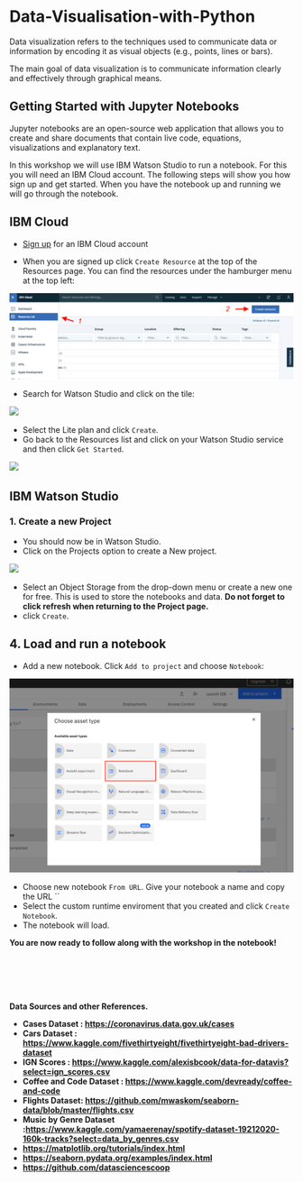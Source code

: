 # Data-Visualisation-with-Python


Data visualization refers to the techniques used to communicate data or information by encoding it as visual objects (e.g., points, lines or bars).


The main goal of data visualization is to communicate information clearly and effectively through graphical means.


## Getting Started with Jupyter Notebooks

Jupyter notebooks are an open-source web application that allows you to create and share documents that contain live code, equations, visualizations and explanatory text. 

In this workshop we will use IBM Watson Studio to run a notebook. For this you will need an IBM Cloud account. The following steps will show you how sign up and get started. When you have the notebook up and running we will go through the notebook. 

## IBM Cloud

- [Sign up]( http://ibm.biz/datavisualisation_yr) for an IBM Cloud account

- When you are signed up click `Create Resource` at the top of the Resources page. You can find the resources under the hamburger menu at the top left:

 ![](https://github.com/IBMDeveloperUK/python-geopandas-workshop/blob/master/images/Create_resource.png)
 
- Search for Watson Studio and click on the tile:

![](https://github.com/IBMDeveloperUK/jupyter-notebooks-101/blob/master/images/studio.png)

- Select the Lite plan and click `Create`.
- Go back to the Resources list and click on your Watson Studio service and then click `Get Started`. 

![](https://github.com/IBMDeveloperUK/jupyter-notebooks-101/blob/master/images/launch.png)

## IBM Watson Studio

### 1. Create a new Project

- You should now be in Watson Studio.
- Click on the Projects option to create a New project. 

![](https://github.com/YaminiRao/Data-Visualisation-with-Python/blob/master/Images/Watson_Studio.png)

- Select an Object Storage from the drop-down menu or create a new one for free. This is used to store the notebooks and data. **Do not forget to click refresh when returning to the Project page.**
- click `Create`.  


## 4. Load and run a notebook

-  Add a new notebook. Click `Add to project` and choose `Notebook`:

![](https://github.com/IBMDeveloperUK/python-geopandas-workshop/blob/master/images/notebook.png)

- Choose new notebook `From URL`. Give your notebook a name and copy the URL ``
- Select the custom runtime enviroment that you created and click `Create Notebook`. 
-  The notebook will load. 
 
<b> You are now ready to follow along with the workshop in the notebook! <b>

<br>
<br>
<br>
<br>

<b> Data Sources and other References. </b>

- Cases Dataset : https://coronavirus.data.gov.uk/cases
- Cars Dataset : https://www.kaggle.com/fivethirtyeight/fivethirtyeight-bad-drivers-dataset
- IGN Scores : https://www.kaggle.com/alexisbcook/data-for-datavis?select=ign_scores.csv 
- Coffee and Code Dataset : https://www.kaggle.com/devready/coffee-and-code 
- Flights Dataset: https://github.com/mwaskom/seaborn-data/blob/master/flights.csv  
- Music by Genre Dataset :https://www.kaggle.com/yamaerenay/spotify-dataset-19212020-160k-tracks?select=data_by_genres.csv
- https://matplotlib.org/tutorials/index.html
- https://seaborn.pydata.org/examples/index.html
- https://github.com/datasciencescoop 
